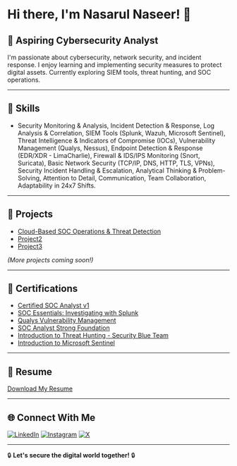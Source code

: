 # Hi there, I'm Nasarul Naseer! 👋

## 🚀 Aspiring Cybersecurity Analyst  

I'm passionate about cybersecurity, network security, and incident response. I enjoy learning and implementing security measures to protect digital assets. Currently exploring SIEM tools, threat hunting, and SOC operations.

---

## 🔧 Skills
- Security Monitoring & Analysis, Incident Detection & Response, Log Analysis & Correlation, SIEM Tools (Splunk, Wazuh, Microsoft Sentinel), Threat Intelligence & Indicators of Compromise (IOCs), Vulnerability Management (Qualys, Nessus), Endpoint Detection & Response (EDR/XDR - LimaCharlie), Firewall & IDS/IPS Monitoring (Snort, Suricata), Basic Network Security (TCP/IP, DNS, HTTP, TLS, VPNs), Security Incident Handling & Escalation, Analytical Thinking & Problem-Solving, Attention to Detail, Communication, Team Collaboration, Adaptability in 24x7 Shifts.


---

## 📂 Projects
- [Cloud-Based SOC Operations & Threat Detection](https://blog.ecapuano.com/p/so-you-want-to-be-a-soc-analyst-intro)
- [Project2](#)
- [Project3](#)

_(More projects coming soon!)_

---

## 📜 Certifications
- [Certified SOC Analyst v1](https://drive.google.com/file/d/15jJZH53lRRnxAF893UZN_N9RJ-XwWuju/view?usp=drive_link)
- [SOC Essentials: Investigating with Splunk](https://drive.google.com/file/d/1_geEW4Ggdbc0C8KDe1fKM__sWqUz7FSA/view?usp=drive_link)
- [Qualys Vulnerability Management](https://drive.google.com/file/d/16bbjZmjN46-bs4-BOfVi17Ic9ihp1Los/view?usp=drive_link)
- [SOC Analyst Strong Foundation](https://www.udemy.com/certificate/UC-ad98c13f-91d6-42a0-9daf-a7c3c23f7390/)
- [Introduction to Threat Hunting - Security Blue Team](https://drive.google.com/file/d/1HbvGIuPGdUwJSMZ-VsLqTWddxrf10Q9p/view?usp=drive_link)
- [Introduction to Microsoft Sentinel](https://learn.microsoft.com/en-in/users/nasarulnaseer-0714/achievements/cf5h7jx9?ref=https%3A%2F%2Fwww.linkedin.com%2F)


---

## 📄 Resume
[Download My Resume](https://github.com/nasarul10/Resume/blob/main/Nasarul_Cybersecurity_Resume.pdf) 

---

## 🌐 Connect With Me
[![LinkedIn](https://img.shields.io/badge/LinkedIn-0077B5?style=for-the-badge&logo=linkedin&logoColor=white)](https://www.linkedin.com/in/nasarulnaseer/)
[![Instagram](https://img.shields.io/badge/Instagram-E4405F?style=for-the-badge&logo=instagram&logoColor=white)](https://www.instagram.com/nasarul_nazz/)
[![X](https://img.shields.io/badge/X-000000?style=for-the-badge&logo=x&logoColor=white)](https://twitter.com/YOUR-X-ID/)



---

🔒 **Let's secure the digital world together!** 🔒

